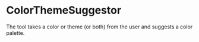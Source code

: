 # ColorThemeSuggestor
The tool takes a color or theme (or both) from the user and suggests a color palette. 
